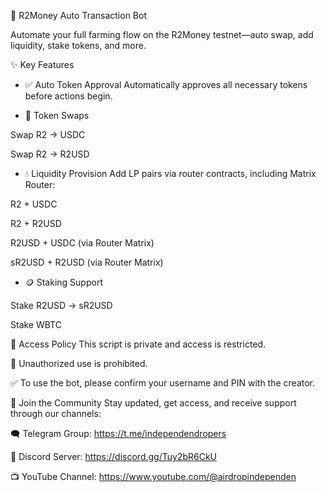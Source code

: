🚀 R2Money Auto Transaction Bot 

Automate your full farming flow on the R2Money testnet—auto swap, add liquidity, stake tokens, and more.

✨ Key Features
- ✅ Auto Token Approval
Automatically approves all necessary tokens before actions begin.

- 🔁 Token Swaps

Swap R2 → USDC

Swap R2 → R2USD

- 💧 Liquidity Provision
Add LP pairs via router contracts, including Matrix Router:

R2 + USDC

R2 + R2USD

R2USD + USDC (via Router Matrix)

sR2USD + R2USD (via Router Matrix)

- 🪙 Staking Support

Stake R2USD → sR2USD

Stake WBTC

🔐 Access Policy
This script is private and access is restricted.

🚫 Unauthorized use is prohibited.

✅ To use the bot, please confirm your username and PIN with the creator.

📣 Join the Community
Stay updated, get access, and receive support through our channels:

🗨️ Telegram Group: https://t.me/independendropers

💬 Discord Server: https://discord.gg/Tuy2bR6CkU

📺 YouTube Channel: https://www.youtube.com/@airdropindependen
